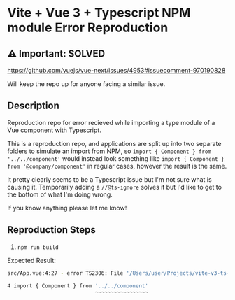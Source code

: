 # Vite + Vue 3 + Typescript NPM module Error Reproduction

## ⚠️ Important: SOLVED
https://github.com/vuejs/vue-next/issues/4953#issuecomment-970190828

Will keep the repo up for anyone facing a similar issue.

## Description
Reproduction repo for error recieved while importing a type module of a Vue component with Typescript.

This is a reproduction repo, and applications are split up into two separate folders to simulate an import from NPM, so `import { Component } from '../../component'` would instead look something like `import { Component } from '@company/component'` in regular cases, however the result is the same.

It pretty clearly seems to be a Typescript issue but I'm not sure what is causing it. Temporarily adding a `//@ts-ignore` solves it but I'd like to get to the bottom of what I'm doing wrong.

If you know anything please let me know!

## Reproduction Steps
1. `npm run build`

Expected Result:
```bash
src/App.vue:4:27 - error TS2306: File '/Users/user/Projects/vite-v3-ts-import-bug/packages/component/index.d.ts' is not a module.

4 import { Component } from '../../component'
                            ~~~~~~~~~~~~~~~~~
```